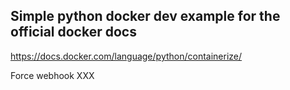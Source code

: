 ## Simple python docker dev example for the official docker docs
https://docs.docker.com/language/python/containerize/

Force webhook XXX
